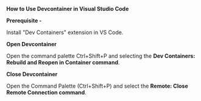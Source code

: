 **How to Use Devcontainer in Visual Studio Code** 

**Prerequisite -** 

Install "Dev Containers" extension in VS Code.

**Open Devcontainer**

Open the command palette Ctrl+Shift+P and selecting the **Dev Containers: Rebuild and Reopen in Container command**. 

**Close Devcontainer**

Open the Command Palette (Ctrl+Shift+P) and select the **Remote: Close Remote Connection command**.